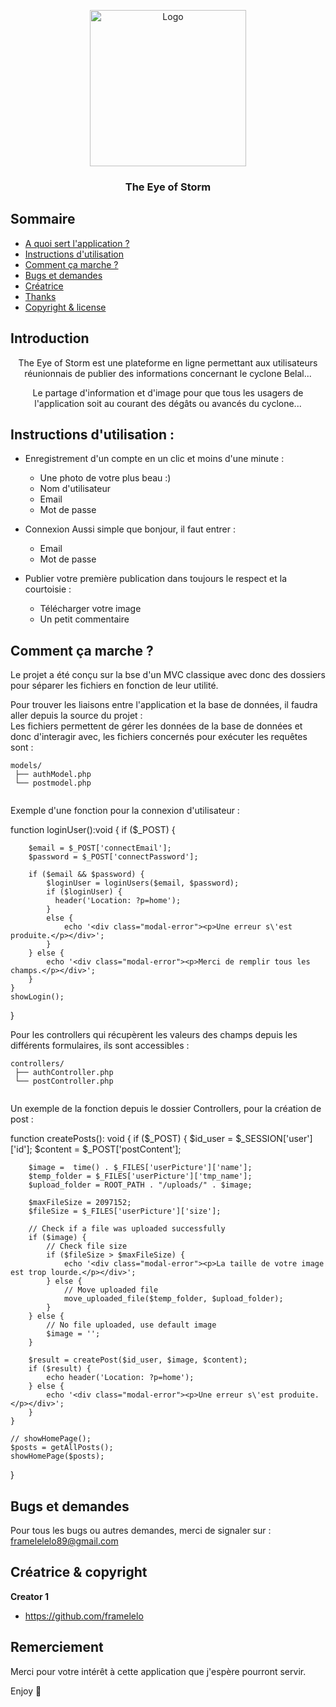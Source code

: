 <p align="center">
  <a href="https://zupimages.net/up/24/05/83cy.png">
    <img src="https://zupimages.net/up/24/05/83cy.png" alt="Logo" width=250 height=auto>
  </a>

  <h3 align="center">The Eye of Storm</h3>

</p>


## Sommaire

- [A quoi sert l'application ?](#introduction)
- [Instructions d'utilisation](#instructions-dutilisation-)
- [Comment ça marche ? ](#comment-ça-marche-)
- [Bugs et demandes](#bugs-et-demandes)
- [Créatrice](#creatrice)
- [Thanks](#thanks)
- [Copyright & license](#copyright-&-license)


## Introduction

<p align="center">
    The Eye of Storm est une plateforme en ligne permettant aux utilisateurs réunionnais de publier des informations concernant le cyclone Belal...
  </p>
<p align="center">
    Le partage d'information et d'image pour que tous les usagers de l'application soit au courant des dégâts ou avancés du cyclone...
  </p>

## Instructions d'utilisation : 

- Enregistrement d'un compte en un clic et moins d'une minute :
  -  Une photo de votre plus beau :)
  -  Nom d'utilisateur
  -  Email
  -  Mot de passe

- Connexion
  Aussi simple que bonjour, il faut entrer : 
  -  Email
  -  Mot de passe
 
- Publier votre première publication dans toujours le respect et la courtoisie :
  -  Télécharger votre image 
  -  Un petit commentaire


## Comment ça marche ?

Le projet a été conçu sur la bse d'un MVC classique avec donc des dossiers pour séparer les fichiers en fonction de leur utilité. <br>

Pour trouver les liaisons entre l'application et la base de données, il faudra aller depuis la source du projet : <br>
Les fichiers permettent de gérer les données de la base de données et donc d'interagir avec, les fichiers concernés pour exécuter les requêtes sont :

```text
models/
 ├── authModel.php
 └── postmodel.php
    
```

Exemple d'une fonction pour la connexion d'utilisateur :<br>

function loginUser():void
{
    if ($_POST) {
        
        $email = $_POST['connectEmail'];
        $password = $_POST['connectPassword'];

        if ($email && $password) {
            $loginUser = loginUsers($email, $password);
            if ($loginUser) {
              header('Location: ?p=home');
            }
            else {
                echo '<div class="modal-error"><p>Une erreur s\'est produite.</p></div>'; 
            }
        } else {
            echo '<div class="modal-error"><p>Merci de remplir tous les champs.</p></div>';
        }
    }
    showLogin();
}

Pour les controllers qui récupèrent les valeurs des champs depuis les différents formulaires, ils sont accessibles :

```text
controllers/
 ├── authController.php
 └── postController.php
    
```

Un exemple de la fonction depuis le dossier Controllers, pour la création de post :

function createPosts(): void
{
    if ($_POST) {
        $id_user = $_SESSION['user']['id'];
        $content = $_POST['postContent'];

        $image =  time() . $_FILES['userPicture']['name'];
        $temp_folder = $_FILES['userPicture']['tmp_name'];
        $upload_folder = ROOT_PATH . "/uploads/" . $image;

        $maxFileSize = 2097152;
        $fileSize = $_FILES['userPicture']['size'];

        // Check if a file was uploaded successfully
        if ($image) {
            // Check file size
            if ($fileSize > $maxFileSize) {
                echo '<div class="modal-error"><p>La taille de votre image est trop lourde.</p></div>';
            } else {
                // Move uploaded file
                move_uploaded_file($temp_folder, $upload_folder);
            }
        } else {
            // No file uploaded, use default image
            $image = '';
        }

        $result = createPost($id_user, $image, $content);
        if ($result) {
            echo header('Location: ?p=home');
        } else {
            echo '<div class="modal-error"><p>Une erreur s\'est produite.</p></div>';
        }
    }

    // showHomePage();
    $posts = getAllPosts();
    showHomePage($posts);
}

## Bugs et demandes

Pour tous les bugs ou autres demandes, merci de signaler sur : framelelelo89@gmail.com




## Créatrice & copyright

**Creator 1**

- <https://github.com/framelelo>

## Remerciement

Merci pour votre intérêt à cette application que j'espère pourront servir.



Enjoy :metal:
